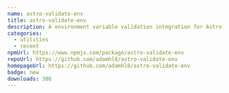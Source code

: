 ```yaml
---
name: astro-validate-env
title: astro-validate-env
description: A environment variable validation integration for Astro
categories:
  - utilities
  - recent
npmUrl: https://www.npmjs.com/package/astro-validate-env
repoUrl: https://github.com/adamhl8/astro-validate-env
homepageUrl: https://github.com/adamhl8/astro-validate-env
badge: new
downloads: 386
---
```

